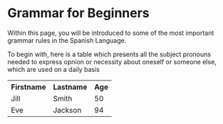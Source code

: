 <h1>Grammar for Beginners</h1>

<p>Within this page, you will be introduced to some of the most important grammar rules in the Spanish Language.</p>

<P>To begin with, here is a table which presents all the subject pronouns needed to express opnion or necessity about oneself or someone else, which are used on a daily basis<p>
  
<table style="width:100%">
  <tr>
    <th>Firstname</th>
    <th>Lastname</th>
    <th>Age</th>
  </tr>
  <tr>
    <td>Jill</td>
    <td>Smith</td>
    <td>50</td>
  </tr>
  <tr>
    <td>Eve</td>
    <td>Jackson</td>
    <td>94</td>
  </tr>
</table>





